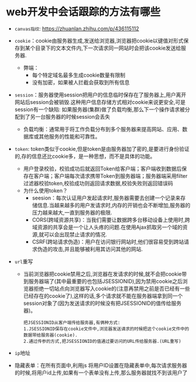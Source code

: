 # web开发中会话跟踪的方法有哪些

- `canvas指纹`: https://zhuanlan.zhihu.com/p/436115112

- `cookie`：cookie由服务器生成,发送给浏览器,浏览器把cookie以键值对形式保存到某个目录下的文本文件内,下一次请求同一网站时会把该cookie发送给服务器.
  - 弊端：
    - 每个特定域名最多生成cookie数量有限制
    - 没有加密，如果被人拦截会获取到所有信息

- `session`：服务器使用session把用户的信息临时保存在了服务器上,用户离开网站后session会被销毁.这种用户信息存储方式相对cookie来说更安全,可是session有一个缺陷: 如果服务器(集群)做了负载均衡,那么下一个操作请求被分配到了另一台服务器的时候session会丢失
  - 负载均衡：通常用于将工作负载分布到多个服务器来提高网站、应用、数据库或其他服务的性能和可靠性。

- `token`: token类似于cookie,但是token是由服务器加了密的,是要进行身份验证的,存的信息还比cookie多，是一种思想，而不是具体的功能。

  - 用户登录校验，校验成功后就返回Token给客户端；客户端收到数据后保存在客户端；客户端每次请求携带Token到服务器端；服务器端采用filter过滤器校验token,校验成功则返回请求数据,校验失败则返回错误码
  - 为什么使用token？
    - seesion：每次认证用户发起请求时,服务器需要去创建一个记录来存储信息.当越来越多的用户发请求时,内存的开销也会不断增加,服务器的压力越来越大,一直到服务器的极限.
    - CORS(跨域资源共享)：当我们需要让数据跨多台移动设备上使用时,跨域资源的共享会是一个让人头疼的问题.在使用Ajax抓取另一个域的资源,就可以会出现禁止请求的情况.
    - CSRF(跨站请求伪造)：用户在访问银行网站时,他们很容易受到跨站请求伪造的攻击,并且能够被利用其访问其他的网站.

- `url`重写

  - 当前浏览器把cookie禁用之后,浏览器在发请求的时候,就不会把cookie带到服务器端了(其中最重要的也包括JSESSIONID),因为禁用cookie之后浏览器拒绝一切站点向浏览器写入cookie的(注意再禁用之前是否已经有一些已经存在的cookie了),这样的话,多个请求就不能在服务器端拿到同一个session对象了(因为发送请求的时候没有把JSESSIONID的值传给服务器)。

        把JSESSIONID从客户端传给服务器,有俩种方式:
        1.JSESSIONID保存在cookie文件中,浏览器发送请求的时候把这个cookie文件中的数据带给服务器(cookie).
        2.通过传参的方式,把JSESSIONID的值通过要访问的URL传给服务器.(URL重写)


- `ip`地址

- 隐藏表单：在所有页面中,利用js 将用户ID设置在隐藏表单中,每次请求服务器的时候,将用户id上传,如果有一个表单没有上传,那么服务器就找不到该用户了
